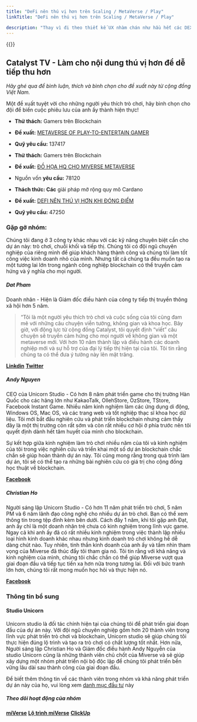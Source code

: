 ```yaml
---
title: "DeFi nên thú vị hơn trên Scaling / MetaVerse / Play"
linkTitle: "DeFi nên thú vị hơn trên Scaling / MetaVerse / Play"

description: "Thay vì đi theo thiết kế UX nhàm chán như hầu hết các DEX hiện tại, Miverse sẽ đưa ra một mô hình khác biệt cho hệ sinh thái DeFi & GameFi."
---
```


{{<youtube DxKtSamw_GI>}}

## Catalyst TV - Làm cho nội dung thú vị hơn để dễ tiếp thu hơn

*Hãy ghé qua để bình luận, thích và bình chọn cho đề xuất này từ cộng đồng Việt Nam.*

Một đề xuất tuyệt vời cho những người yêu thích trò chơi, hãy bình chọn cho đội để biến cuộc phiêu lưu của anh ấy thành hiện thực!

- **Thử thách:** Gamers trên Blockchain

- **Đề xuất:** [METAVERSE OF PLAY-TO-ENTERTAIN GAMER](https://cardano.ideascale.com/c/idea/397373)

- **Quỹ yêu cầu:** 137417

- **Thử thách:** Gamers trên Blockchain

- **Đề xuất:** [ĐỒ HỌA HQ CHO MIVERSE METAVERSE](https://cardano.ideascale.com/c/idea/397499)

- Nguồn vốn **yêu cầu:** 78120

- **Thách thức: Các** giải pháp mở rộng quy mô Cardano

- **Đề xuất:** [DEFI NÊN THÚ VỊ HƠN KHI ĐÓNG ĐIỂM](https://cardano.ideascale.com/c/idea/404556)

- **Quỹ yêu cầu:** 47250

### Gặp gỡ nhóm:

Chúng tôi đang ở 3 công ty khác nhau với các kỹ năng chuyên biệt cần cho dự án này: trò chơi, chuỗi khối và tiếp thị. Chúng tôi có đội ngũ chuyên nghiệp của riêng mình để giúp khách hàng thành công và chúng tôi làm tốt công việc kinh doanh nhỏ của mình. Nhưng tất cả chúng ta đều muốn tạo ra một tương lai lớn trong ngành công nghiệp blockchain có thể truyền cảm hứng và ý nghĩa cho mọi người.

##### **Dat Pham**

Doanh nhân - Hiện là Giám đốc điều hành của công ty tiếp thị truyền thông xã hội hơn 5 năm.

> “Tôi là một người yêu thích trò chơi và cuộc sống của tôi cũng đam mê với những câu chuyện viễn tưởng, không gian và khoa học. Bây giờ, với động lực từ cộng đồng Catalyst, tôi quyết định “viết” câu chuyện sẽ truyền cảm hứng cho mọi người về không gian và một metaverse mới. Với hơn 10 năm thành lập và điều hành các doanh nghiệp mới và sự hỗ trợ của đại lý tiếp thị hiện tại của tôi. Tôi tin rằng chúng ta có thể đưa ý tưởng này lên mặt trăng.

[**Linkdin**](https://www.linkedin.com/in/datpham-alfred/)
[**Twitter**](https://twitter.com/DatPham_Alfred)

##### **Andy Nguyen**

CEO của Unicorn Studio - Có hơn 8 năm phát triển game cho thị trường Hàn Quốc cho các hãng lớn như KakaoTalk, OllehStore, OzStore, TStore, Facebook Instant Game. Nhiều năm kinh nghiệm làm các ứng dụng di động, Windows OS, Mac OS, và các trang web và tốt nghiệp thạc sĩ khoa học dữ liệu. Tôi mới bắt đầu nghiên cứu và phát triển blockchain nhưng cảm thấy đây là một thị trường còn rất sớm và còn rất nhiều cơ hội ở phía trước nên tôi quyết định dành hết tâm huyết của mình cho blockchain.

Sự kết hợp giữa kinh nghiệm làm trò chơi nhiều năm của tôi và kinh nghiệm của tôi trong việc nghiên cứu và triển khai một số dự án blockchain chắc chắn sẽ giúp hoàn thành dự án này. Tôi cũng mong rằng trong quá trình làm dự án, tôi sẽ có thể tạo ra những bài nghiên cứu có giá trị cho cộng đồng học thuật về blockchain.

[**Facebook**](https://www.facebook.com/ngocnd86)

##### **Christian Ho**

Người sáng lập Unicorn Studio - Có hơn 11 năm phát triển trò chơi, 5 năm PM và 6 năm lãnh đạo công nghệ cho nhiều dự án trò chơi. Bạn có thể xem thông tin trong tệp đính kèm bên dưới. Cách đây 1 năm, khi tôi gặp anh Đạt, anh ấy chỉ là một doanh nhân trẻ chưa có kinh nghiệm trong lĩnh vực game. Ngay cả khi anh ấy đã có rất nhiều kinh nghiệm trong việc thành lập nhiều loại hình kinh doanh khác nhau nhưng kinh doanh trò chơi không hề dễ dàng chút nào. Tuy nhiên, tinh thần kinh doanh của anh ấy và tầm nhìn tham vọng của Miverse đã thúc đẩy tôi tham gia nó. Tôi tin rằng với khả năng và kinh nghiệm của mình, chúng tôi chắc chắn có thể giúp Miverse vượt qua giai đoạn đầu và tiếp tục tiến xa hơn nữa trong tương lai. Đối với bức tranh lớn hơn, chúng tôi rất mong muốn học hỏi và thực hiện nó.

[**Facebook**](https://www.facebook.com/ho.quochuy.75470)

### Thông tin bổ sung

#### Studio Unicorn

Unicorn studio là đối tác chính hiện tại của chúng tôi để phát triển giai đoạn đầu của dự án này. Với đội ngũ chuyên nghiệp gồm hơn 20 thành viên trong lĩnh vực phát triển trò chơi và blockchain, Unicorn studio sẽ giúp chúng tôi thực hiện đúng lộ trình và tạo ra trò chơi có chất lượng tốt nhất. Hơn nữa, Người sáng lập Christian Ho và Giám đốc điều hành Andy Nguyễn của studio Unicorn cũng là những thành viên chủ chốt của Miverse và sẽ giúp xây dựng một nhóm phát triển nội bộ độc lập để chúng tôi phát triển bền vững lâu dài sau thành công của giai đoạn đầu.

Để biết thêm thông tin về các thành viên trong nhóm và khả năng phát triển dự án này của họ, vui lòng xem [danh mục đầu tư](https://drive.google.com/file/d/1zi696iR7UKfY_517Jua1o9an933wDXn1/view) này

##### Theo dõi hoạt động của nhóm

[**miVerse**](https://miverse.com/)
[**Lộ trình miVerse**](https://docs.google.com/spreadsheets/d/1Vog9sPATv2Cn8eGNG6xsalerib5CfNPA/edit#gid=7495255)
[**ClickUp**](https://app.clickup.com/25516174/v/l/6-145737873-1)
